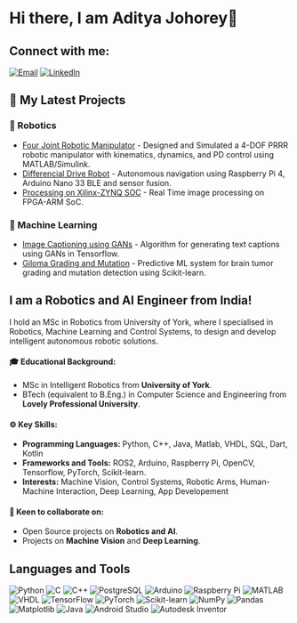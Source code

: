 # Hi there, I am Aditya Johorey👋

## Connect with me:
[![Email](https://img.shields.io/badge/Email-adityajohorey%40gmail.com-red?style=flat-square)](mailto:adityajohorey@gmail.com)
[![LinkedIn](https://img.shields.io/badge/LinkedIn-adityajohorey-blue?style=flat-square)](https://www.linkedin.com/in/aditya-johorey/)

 <!-- 🔭 I’m currently working on ...-->
 ## 📕 My Latest Projects
 ### 🤖 Robotics
 * [Four Joint Robotic Manipulator](https://github.com/Aditya-Johorey/4-joint-robot-manipulator-design-and-simulation/tree/main) - Designed and Simulated a 4-DOF PRRR robotic manipulator with kinematics, dynamics, and PD control using MATLAB/Simulink.
 * [Differencial Drive Robot](https://github.com/Aditya-Johorey/DifferencialDriveRobot)  - Autonomous navigation using Raspberry Pi 4, Arduino Nano 33 BLE and sensor fusion.
 * [Processing on Xilinx-ZYNQ SOC](https://github.com/Aditya-Johorey/Processing-on-Xilinx-ZYNQ-SoC) - Real Time image processing on FPGA-ARM SoC.
### 🧠 Machine Learning
* [Image Captioning using GANs](https://github.com/Aditya-Johorey/ImageCaptioning) - Algorithm for generating text captions using GANs in Tensorflow.
* [Giloma Grading and Mutation](https://github.com/Aditya-Johorey/Glioma-Grading-Clinical-and-Mutation-Features-Dataset) - Predictive ML system for brain tumor grading and mutation detection using Scikit-learn.

## I am a Robotics and AI Engineer from India!
I hold an MSc in Robotics from University of York, where I specialised in Robotics, Machine Learning and Control Systems, to design and develop intelligent autonomous robotic solutions.

#### 🎓 Educational Background:
* MSc in Intelligent Robotics from **University of York**.
* BTech (equivalent to B.Eng.) in Computer Science and Engineering from **Lovely Professional University**.

#### ⚙️ Key Skills:
* **Programming Languages:** Python, C++, Java, Matlab, VHDL, SQL, Dart, Kotlin
* **Frameworks and Tools:** ROS2, Arduino, Raspberry Pi, OpenCV, Tensorflow, PyTorch, Scikit-learn.
* **Interests:** Machine Vision, Control Systems, Robotic Arms, Human-Machine Interaction, Deep Learning, App Developement

#### 🤝 Keen to collaborate on:
* Open Source projects on **Robotics and AI**.
* Projects on **Machine Vision** and **Deep Learning**.

## Languages and Tools
![Python](https://img.shields.io/badge/-Python-3776AB?style=flat&logo=python&logoColor=white)
![C](https://img.shields.io/badge/-C-00599C?style=flat&logo=c&logoColor=white)
![C++](https://img.shields.io/badge/-C++-00599C?style=flat&logo=cplusplus&logoColor=white)
![PostgreSQL](https://img.shields.io/badge/PostgreSQL-336791?style=flat&logo=postgresql&logoColor=white)
![Arduino](https://img.shields.io/badge/-Arduino-00979D?style=flat&logo=arduino&logoColor=white)
![Raspberry Pi](https://img.shields.io/badge/-RaspberryPi-A22846?style=flat&logo=raspberrypi&logoColor=white)
![MATLAB](https://img.shields.io/badge/-MATLAB-FF7F0E?style=flat&logo=matlab&logoColor=white)
![VHDL](https://img.shields.io/badge/-VHDL-00599C?style=flat&logo=vhdl&logoColor=white)
![TensorFlow](https://img.shields.io/badge/-TensorFlow-FF6F00?style=flat&logo=tensorflow&logoColor=white)
![PyTorch](https://img.shields.io/badge/-PyTorch-EE4C2C?style=flat&logo=pytorch&logoColor=white)
![Scikit-learn](https://img.shields.io/badge/-Scikit--learn-F7931E?style=flat&logo=scikitlearn&logoColor=white)
![NumPy](https://img.shields.io/badge/NumPy-013243?style=flat&logo=numpy&logoColor=white)
![Pandas](https://img.shields.io/badge/Pandas-150458?style=flat&logo=pandas&logoColor=white)
![Matplotlib](https://img.shields.io/badge/Matplotlib-013243?style=flat&logoColor=white)
![Java](https://img.shields.io/badge/Java-007396?style=flat&logo=coffeescript&logoColor=white)
![Android Studio](https://img.shields.io/badge/Android%20Studio-3DDC84?style=flat&logo=androidstudio&logoColor=white)
![Autodesk Inventor](https://img.shields.io/badge/Autodesk%20Inventor-DD550C?style=flat&logoColor=white)



<!--
**Aditya-Johorey/Aditya-Johorey** is a ✨ _special_ ✨ repository because its `README.md` (this file) appears on your GitHub profile.

Here are some ideas to get you started:

- 🔭 I’m currently working on ...
- 🌱 I’m currently learning ...
- 👯 I’m looking to collaborate on ...
- 🤔 I’m looking for help with ...
- 💬 Ask me about ...
- 📫 How to reach me: ...
- 😄 Pronouns: ...
- ⚡ Fun fact: ...
-->

